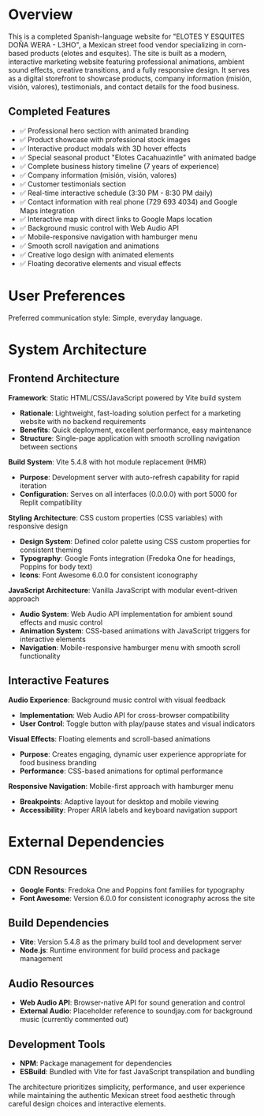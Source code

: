 # Overview

This is a completed Spanish-language website for "ELOTES Y ESQUITES DOÑA WERA - L3HO", a Mexican street food vendor specializing in corn-based products (elotes and esquites). The site is built as a modern, interactive marketing website featuring professional animations, ambient sound effects, creative transitions, and a fully responsive design. It serves as a digital storefront to showcase products, company information (misión, visión, valores), testimonials, and contact details for the food business.

## Completed Features
- ✅ Professional hero section with animated branding
- ✅ Product showcase with professional stock images  
- ✅ Interactive product modals with 3D hover effects
- ✅ Special seasonal product "Elotes Cacahuazintle" with animated badge
- ✅ Complete business history timeline (7 years of experience)
- ✅ Company information (misión, visión, valores)
- ✅ Customer testimonials section
- ✅ Real-time interactive schedule (3:30 PM - 8:30 PM daily)
- ✅ Contact information with real phone (729 693 4034) and Google Maps integration
- ✅ Interactive map with direct links to Google Maps location
- ✅ Background music control with Web Audio API
- ✅ Mobile-responsive navigation with hamburger menu
- ✅ Smooth scroll navigation and animations
- ✅ Creative logo design with animated elements
- ✅ Floating decorative elements and visual effects

# User Preferences

Preferred communication style: Simple, everyday language.

# System Architecture

## Frontend Architecture

**Framework**: Static HTML/CSS/JavaScript powered by Vite build system
- **Rationale**: Lightweight, fast-loading solution perfect for a marketing website with no backend requirements
- **Benefits**: Quick deployment, excellent performance, easy maintenance
- **Structure**: Single-page application with smooth scrolling navigation between sections

**Build System**: Vite 5.4.8 with hot module replacement (HMR)
- **Purpose**: Development server with auto-refresh capability for rapid iteration
- **Configuration**: Serves on all interfaces (0.0.0.0) with port 5000 for Replit compatibility

**Styling Architecture**: CSS custom properties (CSS variables) with responsive design
- **Design System**: Defined color palette using CSS custom properties for consistent theming
- **Typography**: Google Fonts integration (Fredoka One for headings, Poppins for body text)
- **Icons**: Font Awesome 6.0.0 for consistent iconography

**JavaScript Architecture**: Vanilla JavaScript with modular event-driven approach
- **Audio System**: Web Audio API implementation for ambient sound effects and music control
- **Animation System**: CSS-based animations with JavaScript triggers for interactive elements
- **Navigation**: Mobile-responsive hamburger menu with smooth scroll functionality

## Interactive Features

**Audio Experience**: Background music control with visual feedback
- **Implementation**: Web Audio API for cross-browser compatibility
- **User Control**: Toggle button with play/pause states and visual indicators

**Visual Effects**: Floating elements and scroll-based animations
- **Purpose**: Creates engaging, dynamic user experience appropriate for food business branding
- **Performance**: CSS-based animations for optimal performance

**Responsive Navigation**: Mobile-first approach with hamburger menu
- **Breakpoints**: Adaptive layout for desktop and mobile viewing
- **Accessibility**: Proper ARIA labels and keyboard navigation support

# External Dependencies

## CDN Resources
- **Google Fonts**: Fredoka One and Poppins font families for typography
- **Font Awesome**: Version 6.0.0 for consistent iconography across the site

## Build Dependencies
- **Vite**: Version 5.4.8 as the primary build tool and development server
- **Node.js**: Runtime environment for build process and package management

## Audio Resources
- **Web Audio API**: Browser-native API for sound generation and control
- **External Audio**: Placeholder reference to soundjay.com for background music (currently commented out)

## Development Tools
- **NPM**: Package management for dependencies
- **ESBuild**: Bundled with Vite for fast JavaScript transpilation and bundling

The architecture prioritizes simplicity, performance, and user experience while maintaining the authentic Mexican street food aesthetic through careful design choices and interactive elements.
